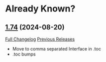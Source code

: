 # Already Known?

## [1.74](https://github.com/ahakola/AlreadyKnown/tree/1.74) (2024-08-20)
[Full Changelog](https://github.com/ahakola/AlreadyKnown/compare/1.73...1.74) [Previous Releases](https://github.com/ahakola/AlreadyKnown/releases)

- Move to comma separated Interface in .toc  
- .toc bumps  
